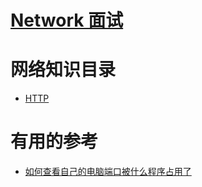 # [Network 面试](https://github.com/stevenli91748/Network/blob/master/Interview.md)

# 网络知识目录

* [HTTP](https://github.com/stevenli91748/Network/blob/master/HTTP/README.md)










# 有用的参考
* [如何查看自己的电脑端口被什么程序占用了](https://blog.csdn.net/lianxue1986/article/details/51811386)
